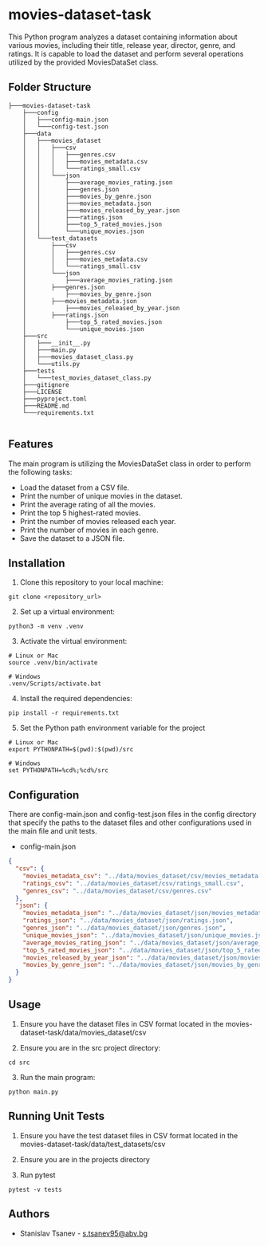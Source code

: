 # movies-dataset-task

This Python program analyzes a dataset containing information about various movies, including their title, release year,
director, genre, and ratings. It is capable to load the dataset and perform several operations utilized by the provided
MoviesDataSet class.

## Folder Structure

```
├───movies-dataset-task
    ├───config
    │   ├───config-main.json
    │   └───config-test.json	
    ├───data
    │   ├───movies_dataset
    │   │   ├───csv
    │   │   │ 	├───genres.csv
    │   │   │ 	├───movies_metadata.csv
    │   │   │ 	└───ratings_small.csv
    │   │   └───json
    │   │    	├───average_movies_rating.json
    │   │   	├───genres.json
    │   │    	├───movies_by_genre.json
    │   │   	├───movies_metadata.json
    │   │    	├───movies_released_by_year.json
    │   │   	├───ratings.json
    │   │    	├───top_5_rated_movies.json
    │   │    	└───unique_movies.json
    │   └───test_datasets
    │       ├───csv
    │       │ 	├───genres.csv
    │       │ 	├───movies_metadata.csv
    │       │ 	└───ratings_small.csv
    │       └───json
    │        	├───average_movies_rating.json
    │      	├───genres.json
    │       	├───movies_by_genre.json
    │      	├───movies_metadata.json
    │       	├───movies_released_by_year.json
    │      	├───ratings.json
    │       	├───top_5_rated_movies.json
    │       	└───unique_movies.json
    ├───src
    │   ├───__init__.py
    │   ├───main.py
    │   ├───movies_dataset_class.py
    │   └───utils.py
    ├───tests
    │   └───test_movies_dataset_class.py
    ├───gitignore
    ├───LICENSE
    ├───pyproject.toml
    ├───README.md
    └───requirements.txt


```

## Features

The main program is utilizing the MoviesDataSet class in order to perform the following tasks:

- Load the dataset from a CSV file.
- Print the number of unique movies in the dataset.
- Print the average rating of all the movies.
- Print the top 5 highest-rated movies.
- Print the number of movies released each year.
- Print the number of movies in each genre.
- Save the dataset to a JSON file.

## Installation

1. Clone this repository to your local machine:

```shell
git clone <repository_url>
```

2. Set up a virtual environment:

```shell
python3 -m venv .venv
```

3. Activate the virtual environment:

```shell
# Linux or Mac
source .venv/bin/activate
```

```shell
# Windows
.venv/Scripts/activate.bat
```

4. Install the required dependencies:

```shell
pip install -r requirements.txt
```

5. Set the Python path environment variable for the project

```shell
# Linux or Mac
export PYTHONPATH=$(pwd):$(pwd)/src
```

```shell
# Windows
set PYTHONPATH=%cd%;%cd%/src
```

## Configuration

There are config-main.json and config-test.json files in the config directory that specify the paths to the dataset
files and other configurations used in the main file and unit tests.

- config-main.json

```json
{
  "csv": {
    "movies_metadata_csv": "../data/movies_dataset/csv/movies_metadata.csv",
    "ratings_csv": "../data/movies_dataset/csv/ratings_small.csv",
    "genres_csv": "../data/movies_dataset/csv/genres.csv"
  },
  "json": {
    "movies_metadata_json": "../data/movies_dataset/json/movies_metadata.json",
    "ratings_json": "../data/movies_dataset/json/ratings.json",
    "genres_json": "../data/movies_dataset/json/genres.json",
    "unique_movies_json": "../data/movies_dataset/json/unique_movies.json",
    "average_movies_rating_json": "../data/movies_dataset/json/average_movies_rating.json",
    "top_5_rated_movies_json": "../data/movies_dataset/json/top_5_rated_movies.json",
    "movies_released_by_year_json": "../data/movies_dataset/json/movies_released_by_year.json",
    "movies_by_genre_json": "../data/movies_dataset/json/movies_by_genre.json"
  }
}
```

## Usage

1. Ensure you have the dataset files in CSV format located in the movies-dataset-task/data/movies_dataset/csv

2. Ensure you are in the src project directory:

```shell
cd src
```

3. Run the main program:

```shell
python main.py
```

## Running Unit Tests

1. Ensure you have the test dataset files in CSV format located in the movies-dataset-task/data/test_datasets/csv

2. Ensure you are in the projects directory

3. Run pytest

```shell
pytest -v tests
```

## Authors

- Stanislav Tsanev - s.tsanev95@abv.bg